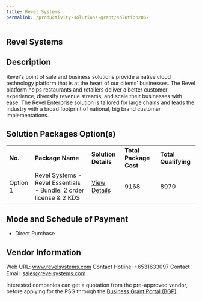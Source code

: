```yaml
---
title: Revel Systems
permalink: /productivity-solutions-grant/solution2062
---
```


## Revel Systems

## Description

Revel's point of sale and business solutions provide a native cloud technology platform that is at the heart of our clients' businesses. The Revel platform helps restaurants and retailers deliver a better customer experience, diversify revenue streams, and scale their businesses with ease. 
The Revel Enterprise solution is tailored for large chains and leads the industry with a broad footprint of national, big brand customer implementations.

## Solution Packages Option(s)

<table>
<tr>
<td><b>No.</b></td>
<td><b>Package Name</b></td>
<td><b>Solution Details</b></td>
<td><b>Total Package Cost</b></td>
<td><b>Total Qualifying</b></td>
</tr>
<tr>
<td>Option 1</td>
<td>Revel Systems - Revel Essentials - Bundle: 2 order license & 2 KDS</td>
<td><a href='https://www.gobusiness.gov.sg/images/psg/Desensitised_Revel_Annex_3_CR_wef_6_Jan_2022_Part_4.pdf'>View Details</a></td>
<td>9168</td>
<td>8970</td>
</tr>
</table>

## Mode and Schedule of Payment

 - Direct Purchase

## Vendor Information

 Web URL: www.revelsystems.com 
Contact Hotline: +6531633097 
Contact Email: sales@revelsystems.com 


Interested companies can get a quotation from the pre-approved vendor, before applying for the PSG through the <a href='https://www.businessgrants.gov.sg/'>Business Grant Portal (BGP)</a>.
